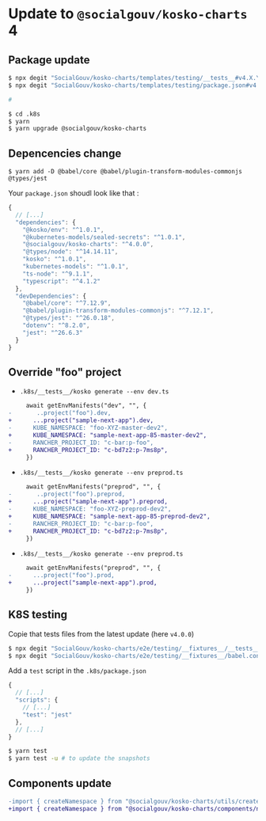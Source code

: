 # Update to `@socialgouv/kosko-charts` 4

## Package update

```sh
$ npx degit "SocialGouv/kosko-charts/templates/testing/__tests__#v4.X.Y" .k8s/__tests__
$ npx degit "SocialGouv/kosko-charts/templates/testing/package.json#v4.X.Y" .k8s/package.json

#

$ cd .k8s
$ yarn
$ yarn upgrade @socialgouv/kosko-charts
```

## Depencencies change

```
$ yarn add -D @babel/core @babel/plugin-transform-modules-commonjs @types/jest
```

Your `package.json` shoudl look like that :

```js
{
  // [...]
  "dependencies": {
    "@kosko/env": "^1.0.1",
    "@kubernetes-models/sealed-secrets": "^1.0.1",
    "@socialgouv/kosko-charts": "^4.0.0",
    "@types/node": "^14.14.11",
    "kosko": "^1.0.1",
    "kubernetes-models": "^1.0.1",
    "ts-node": "^9.1.1",
    "typescript": "^4.1.2"
  },
  "devDependencies": {
    "@babel/core": "^7.12.9",
    "@babel/plugin-transform-modules-commonjs": "^7.12.1",
    "@types/jest": "^26.0.18",
    "dotenv": "^8.2.0",
    "jest": "^26.6.3"
  }
}
```

## Override "foo" project

- `.k8s/__tests__/kosko generate --env dev.ts`

```diff
     await getEnvManifests("dev", "", {
-       ..project("foo").dev,
+      ...project("sample-next-app").dev,
-      KUBE_NAMESPACE: "foo-XYZ-master-dev2",
+      KUBE_NAMESPACE: "sample-next-app-85-master-dev2",
-      RANCHER_PROJECT_ID: "c-bar:p-foo",
+      RANCHER_PROJECT_ID: "c-bd7z2:p-7ms8p",
     })
```

- `.k8s/__tests__/kosko generate --env preprod.ts`

```diff
     await getEnvManifests("preprod", "", {
-       ..project("foo").preprod,
+      ...project("sample-next-app").preprod,
-      KUBE_NAMESPACE: "foo-XYZ-preprod-dev2",
+      KUBE_NAMESPACE: "sample-next-app-85-preprod-dev2",
-      RANCHER_PROJECT_ID: "c-bar:p-foo",
+      RANCHER_PROJECT_ID: "c-bd7z2:p-7ms8p",
     })
```

- `.k8s/__tests__/kosko generate --env preprod.ts`

```diff
     await getEnvManifests("preprod", "", {
-      ...project("foo").prod,
+      ...project("sample-next-app").prod,
     })
```

## K8S testing 

Copie that tests files from the latest update (here `v4.0.0`)

```sh
$ npx degit "SocialGouv/kosko-charts/e2e/testing/__fixtures__/__tests__#v4.0.0" __tests__
$ npx degit "SocialGouv/kosko-charts/e2e/testing/__fixtures__/babel.config.js#v4.0.0" babel.config.js
```

Add a `test` script in the `.k8s/package.json`
```js
{
  // [...]
  "scripts": {
    // [...]
    "test": "jest"
  },
  // [...]
}
```

```sh
$ yarn test 
$ yarn test -u # to update the snapshots
```

## Components update

```diff
-import { createNamespace } from "@socialgouv/kosko-charts/utils/createNamespace";
+import { createNamespace } from "@socialgouv/kosko-charts/components/namespace";
```
